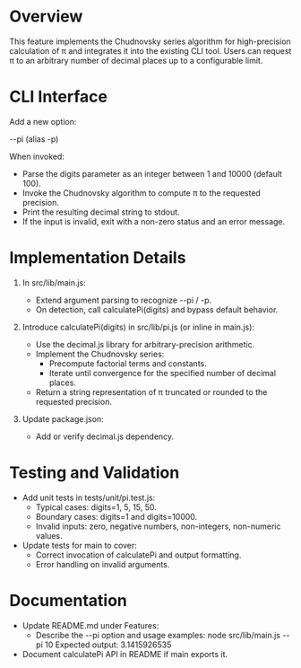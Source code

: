 # Overview

This feature implements the Chudnovsky series algorithm for high-precision calculation of π and integrates it into the existing CLI tool. Users can request π to an arbitrary number of decimal places up to a configurable limit.

# CLI Interface

Add a new option:

--pi <digits> (alias -p)

When invoked:
- Parse the digits parameter as an integer between 1 and 10000 (default 100).
- Invoke the Chudnovsky algorithm to compute π to the requested precision.
- Print the resulting decimal string to stdout.
- If the input is invalid, exit with a non-zero status and an error message.

# Implementation Details

1. In src/lib/main.js:
   - Extend argument parsing to recognize --pi / -p.
   - On detection, call calculatePi(digits) and bypass default behavior.

2. Introduce calculatePi(digits) in src/lib/pi.js (or inline in main.js):
   - Use the decimal.js library for arbitrary-precision arithmetic.
   - Implement the Chudnovsky series:
     - Precompute factorial terms and constants.
     - Iterate until convergence for the specified number of decimal places.
   - Return a string representation of π truncated or rounded to the requested precision.

3. Update package.json:
   - Add or verify decimal.js dependency.

# Testing and Validation

- Add unit tests in tests/unit/pi.test.js:
  - Typical cases: digits=1, 5, 15, 50.
  - Boundary cases: digits=1 and digits=10000.
  - Invalid inputs: zero, negative numbers, non-integers, non-numeric values.
- Update tests for main to cover:
  - Correct invocation of calculatePi and output formatting.
  - Error handling on invalid arguments.

# Documentation

- Update README.md under Features:
  - Describe the --pi option and usage examples:
      node src/lib/main.js --pi 10
      Expected output: 3.1415926535
- Document calculatePi API in README if main exports it.
